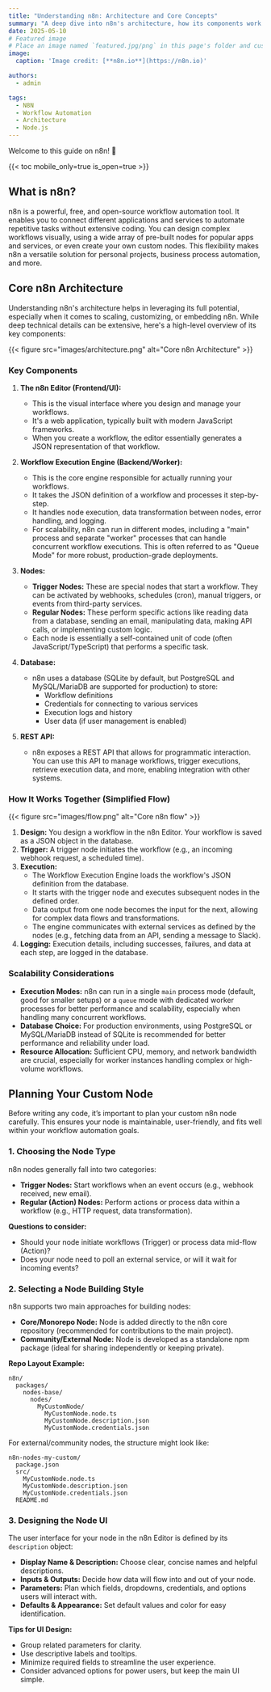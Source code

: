 ```yaml
---
title: "Understanding n8n: Architecture and Core Concepts"
summary: "A deep dive into n8n's architecture, how its components work together, and key concepts for workflow automation."
date: 2025-05-10
# Featured image
# Place an image named `featured.jpg/png` in this page's folder and customize its options here.
image:
  caption: 'Image credit: [**n8n.io**](https://n8n.io)'

authors:
  - admin

tags:
  - N8N
  - Workflow Automation
  - Architecture
  - Node.js
---
```


Welcome to this guide on n8n! 👋

{{< toc mobile_only=true is_open=true >}}

## What is n8n?

n8n is a powerful, free, and open-source workflow automation tool. It enables you to connect different applications and services to automate repetitive tasks without extensive coding. You can design complex workflows visually, using a wide array of pre-built nodes for popular apps and services, or even create your own custom nodes. This flexibility makes n8n a versatile solution for personal projects, business process automation, and more.

## Core n8n Architecture

Understanding n8n's architecture helps in leveraging its full potential, especially when it comes to scaling, customizing, or embedding n8n. While deep technical details can be extensive, here's a high-level overview of its key components:

{{< figure src="images/architecture.png" alt="Core n8n Architecture" >}}

### Key Components

1.  **The n8n Editor (Frontend/UI):**
    *   This is the visual interface where you design and manage your workflows.
    *   It's a web application, typically built with modern JavaScript frameworks.
    *   When you create a workflow, the editor essentially generates a JSON representation of that workflow.

2.  **Workflow Execution Engine (Backend/Worker):**
    *   This is the core engine responsible for actually running your workflows.
    *   It takes the JSON definition of a workflow and processes it step-by-step.
    *   It handles node execution, data transformation between nodes, error handling, and logging.
    *   For scalability, n8n can run in different modes, including a "main" process and separate "worker" processes that can handle concurrent workflow executions. This is often referred to as "Queue Mode" for more robust, production-grade deployments.

3.  **Nodes:**
    *   **Trigger Nodes:** These are special nodes that start a workflow. They can be activated by webhooks, schedules (cron), manual triggers, or events from third-party services.
    *   **Regular Nodes:** These perform specific actions like reading data from a database, sending an email, manipulating data, making API calls, or implementing custom logic.
    *   Each node is essentially a self-contained unit of code (often JavaScript/TypeScript) that performs a specific task.

4.  **Database:**
    *   n8n uses a database (SQLite by default, but PostgreSQL and MySQL/MariaDB are supported for production) to store:
        *   Workflow definitions
        *   Credentials for connecting to various services
        *   Execution logs and history
        *   User data (if user management is enabled)

5.  **REST API:**
    *   n8n exposes a REST API that allows for programmatic interaction. You can use this API to manage workflows, trigger executions, retrieve execution data, and more, enabling integration with other systems.

### How It Works Together (Simplified Flow)
{{< figure src="images/flow.png" alt="Core n8n flow" >}}

1.  **Design:** You design a workflow in the n8n Editor. Your workflow is saved as a JSON object in the database.
2.  **Trigger:** A trigger node initiates the workflow (e.g., an incoming webhook request, a scheduled time).
3.  **Execution:**
    *   The Workflow Execution Engine loads the workflow's JSON definition from the database.
    *   It starts with the trigger node and executes subsequent nodes in the defined order.
    *   Data output from one node becomes the input for the next, allowing for complex data flows and transformations.
    *   The engine communicates with external services as defined by the nodes (e.g., fetching data from an API, sending a message to Slack).
4.  **Logging:** Execution details, including successes, failures, and data at each step, are logged in the database.

### Scalability Considerations

*   **Execution Modes:** n8n can run in a single `main` process mode (default, good for smaller setups) or a `queue` mode with dedicated worker processes for better performance and scalability, especially when handling many concurrent workflows.
*   **Database Choice:** For production environments, using PostgreSQL or MySQL/MariaDB instead of SQLite is recommended for better performance and reliability under load.
*   **Resource Allocation:** Sufficient CPU, memory, and network bandwidth are crucial, especially for worker instances handling complex or high-volume workflows.

## Planning Your Custom Node

Before writing any code, it’s important to plan your custom n8n node carefully. This ensures your node is maintainable, user-friendly, and fits well within your workflow automation goals.

### 1. Choosing the Node Type

n8n nodes generally fall into two categories:
- **Trigger Nodes:** Start workflows when an event occurs (e.g., webhook received, new email).
- **Regular (Action) Nodes:** Perform actions or process data within a workflow (e.g., HTTP request, data transformation).

**Questions to consider:**
- Should your node initiate workflows (Trigger) or process data mid-flow (Action)?
- Does your node need to poll an external service, or will it wait for incoming events?

### 2. Selecting a Node Building Style

n8n supports two main approaches for building nodes:
- **Core/Monorepo Node:** Node is added directly to the n8n core repository (recommended for contributions to the main project).
- **Community/External Node:** Node is developed as a standalone npm package (ideal for sharing independently or keeping private).

**Repo Layout Example:**
```
n8n/
  packages/
    nodes-base/
      nodes/
        MyCustomNode/
          MyCustomNode.node.ts
          MyCustomNode.description.json
          MyCustomNode.credentials.json
```
For external/community nodes, the structure might look like:
```
n8n-nodes-my-custom/
  package.json
  src/
    MyCustomNode.node.ts
    MyCustomNode.description.json
    MyCustomNode.credentials.json
  README.md
```

### 3. Designing the Node UI

The user interface for your node in the n8n Editor is defined by its `description` object:
- **Display Name & Description:** Choose clear, concise names and helpful descriptions.
- **Inputs & Outputs:** Decide how data will flow into and out of your node.
- **Parameters:** Plan which fields, dropdowns, credentials, and options users will interact with.
- **Defaults & Appearance:** Set default values and color for easy identification.

**Tips for UI Design:**
- Group related parameters for clarity.
- Use descriptive labels and tooltips.
- Minimize required fields to streamline the user experience.
- Consider advanced options for power users, but keep the main UI simple.

